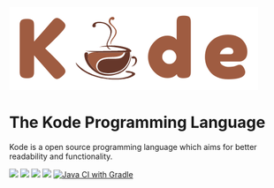 ![Kode Banner](assets/banner.png)

# The Kode Programming Language

Kode is a open source programming language which aims for better readability and functionality.

[![](https://img.shields.io/github/license/Kode-Devs/Kode-Remake)](https://github.com/Kode-Devs/Kode-Remake/blob/develop/LICENSE)
[![](https://img.shields.io/github/contributors/Kode-Devs/Kode-Remake)](https://github.com/Kode-Devs/Kode-Remake/graphs/contributors)
[![](https://img.shields.io/github/commit-activity/m/Kode-Devs/Kode-Remake)](https://github.com/Kode-Devs/Kode-Remake/graphs/commit-activity)
[![](https://img.shields.io/github/last-commit/Kode-Devs/Kode-Remake)](https://github.com/Kode-Devs/Kode-Remake/network)
[![Java CI with Gradle](https://github.com/Kode-Devs/Kode-Remake/actions/workflows/gradle.yml/badge.svg?branch=develop)](https://github.com/Kode-Devs/Kode-Remake/actions/workflows/gradle.yml)
